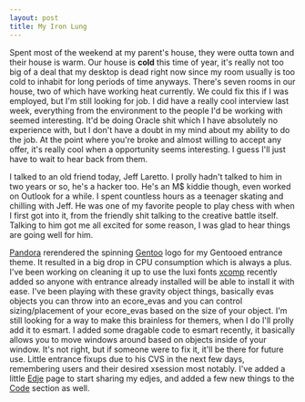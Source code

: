 ```yaml
--- 
layout: post
title: My Iron Lung
---
```

<p>Spent most of the weekend at my parent's house, they were outta town and their house is warm.  Our house is <B>cold</B> this time of year, it's really not too big of a deal that my desktop is dead right now since my room usually is too cold to inhabit for long periods of time anyways.  There's seven rooms in our house, two of which have working heat currently.  We could fix this if I was employed, but I'm still looking for job.  I did have a really cool interview last week, everything from the environment to the people I'd be working with seemed interesting.  It'd be doing Oracle shit which I have absolutely no experience with, but I don't have a doubt in my mind about my ability to do the job.  At the point where you're broke and almost willing to accept any offer, it's really cool when a opportunity seems interesting.  I guess I'll just have to wait to hear back from them.</p>
<p>I talked to an old friend today, Jeff Laretto.  I prolly hadn't talked to him in two years or so, he's a hacker too.  He's an M$ kiddie though, even worked on Outlook for a while.  I spent countless hours as a teenager skating and chilling with Jeff.  He was one of my favorite people to play chess with when I first got into it, from the friendly shit talking to the creative battle itself.  Talking to him got me all excited for some reason, I was glad to hear things are going well for him.</p> 
<p><a href="http://www.pandora.la">Pandora</a> rerendered the spinning <a href="http://www.gentoo.org">Gentoo</a> logo for my Gentooed entrance theme.  It resulted in a big drop in CPU consumption which is always a plus.  I've been working on cleaning it up to use the luxi fonts <a href="http://www.xcomputerman.com">xcomp</a> recently added so anyone with entrance already installed will be able to install it with ease.  I've been playing with these gravity object things, basically evas objects you can throw into an ecore_evas and you can control sizing/placement of your ecore_evas based on the size of your object.  I'm still looking for a way to make this brainless for themers, when I do I'll prolly add it to esmart.  I added some dragable code to esmart recently, it basically allows you to move windows around based on objects inside of your window.  It's not right, but if someone were to fix it, it'll be there for future use.  Little entrance fixups due to his CVS in the next few days, remembering users and their desired xsession most notably.  I've added a little <a href="/edje/">Edje</a> page to start sharing my edjes, and added a few new things to the <a href="/code/">Code</a> section as well.</p>
